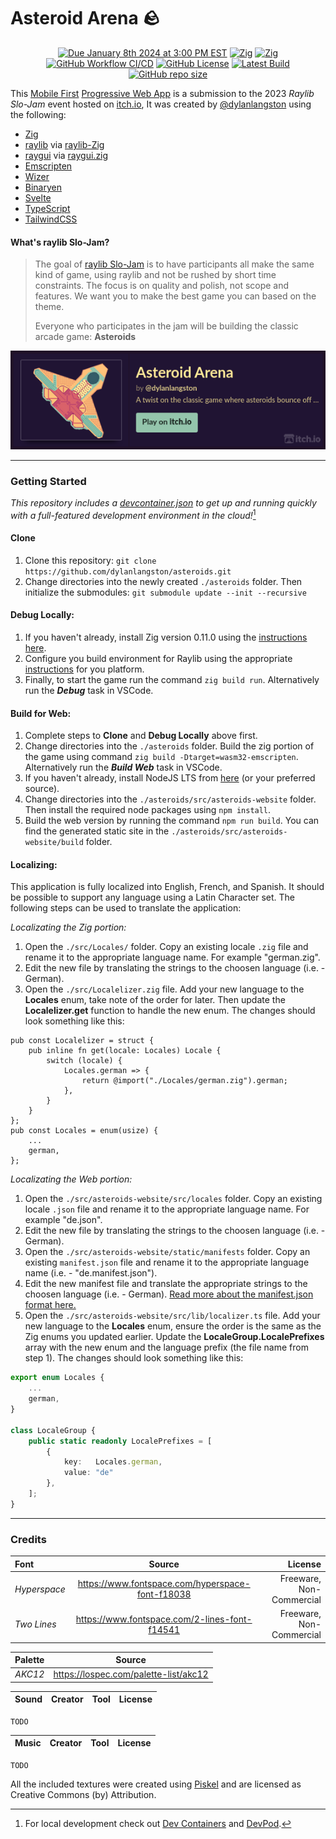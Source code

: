 [//]: https://github.com/adam-p/markdown-here/wiki/Markdown-Cheatsheet

# Asteroid Arena 🪨

<p align="center">
  <a href="https://itch.io/jam/raylib-slo-jam"><img alt="Due January 8th 2024 at 3:00 PM EST" src="https://img.shields.io/badge/dynamic/xml?url=https%3A%2F%2Ffree.timeanddate.com%2Fcountdown%2FtatTime%2520left%2520to%2520Event%2520in%2Ftac000%2FtptTime%2520since%2520Event%2520started%2520in%2Ftpc000%2Fmac000%2Fmpc000%2Fiso2024-01-08T20%3A00%3A00&query=%2F%2Ftd%5B%40id%3D%22cd%22%5D&suffix=%20days&label=Deadline%3A"></a>
  <a href="https://ziglang.org/download"><img alt="Zig" src="https://img.shields.io/badge/Zig-0.11.0-fd9930.svg"></a>
  <a href="https://www.raylib.com/"><img alt="Zig" src="https://img.shields.io/badge/raylib-4.6.0--dev-%23FFF.svg"></a>
  <a href="https://github.com/dylanlangston/asteroids/actions/workflows/DeployPages.yml"><img alt="GitHub Workflow CI/CD" src="https://img.shields.io/github/actions/workflow/status/dylanlangston/asteroids/DeployPages.yml?label=CI%2FCD"></a>
  <a href="https://github.com/dylanlangston/asteroids/blob/main/LICENSE"><img alt="GitHub License" src="https://img.shields.io/github/license/dylanlangston/asteroids"></a>
  <a href="https://github.com/dylanlangston/asteroids/releases/latest"><img alt="Latest Build" src="https://img.shields.io/badge/dynamic/json?url=https%3A%2F%2Fapi.github.com%2Frepos%2Fdylanlangston%2Fasteroids%2Freleases&query=%24%5B%3A1%5D.tag_name&label=Latest%20Build&color=%234c1"></a>
  <a href="https://api.github.com/repos/dylanlangston/asteroids"><img alt="GitHub repo size" src="https://img.shields.io/github/repo-size/dylanlangston/asteroids"></a>
</p>


This [Mobile First](https://developer.mozilla.org/en-US/docs/Glossary/Mobile_First) [Progressive Web App](https://developer.mozilla.org/en-US/docs/Web/Progressive_web_apps) is a submission to the 2023 *Raylib Slo-Jam* event hosted on [itch.io](https://itch.io/), It was created by [@dylanlangston](https://github.com/dylanlangston) using the following:
- [Zig](https://ziglang.org/)
- [raylib](https://www.raylib.com/) via [raylib-Zig](https://github.com/Not-Nik/raylib-zig/tree/devel)
- [raygui](https://github.com/raysan5/raygui) via [raygui.zig](https://github.com/ryupold/raygui.zig)
- [Emscripten](https://emscripten.org/)
- [Wizer](https://github.com/bytecodealliance/wizer)
- [Binaryen](https://github.com/WebAssembly/binaryen)
- [Svelte](https://svelte.dev/)
- [TypeScript](https://www.typescriptlang.org/)
- [TailwindCSS](https://tailwindcss.com/)

#### What's raylib Slo-Jam?

> The goal of [raylib Slo-Jam](https://itch.io/jam/raylib-slo-jam) is to have participants all make the same kind of game, using raylib and not be rushed by short time constraints. The focus is on quality and polish, not scope and features. We want you to make the best game you can based on the theme. 
>
> Everyone who participates in the jam will be building the classic arcade game: **Asteroids**

<a href="https://dylanlangston.itch.io/asteroids">![Play on Itch.io](itch.io-banner.png)</a>

------

### Getting Started
*This repository includes a [devcontainer.json](.devcontainer/devcontainer.json) to get up and running quickly with a full-featured development environment in the cloud!*[^local-development]

#### Clone
1. Clone this repository: `git clone https://github.com/dylanlangston/asteroids.git`
2. Change directories into the newly created `./asteroids` folder. Then initialize the submodules: `git submodule update --init --recursive`

#### Debug Locally:
1. If you haven't already, install Zig version 0.11.0 using the [instructions here](https://ziglang.org/learn/getting-started/#installing-zig).
2. Configure you build environment for Raylib using the appropriate [instructions](https://github.com/raysan5/raylib/wiki#development-platforms) for you platform.
3. Finally, to start the game run the command `zig build run`. Alternatively run the **_Debug_** task in VSCode.

#### Build for Web:
1. Complete steps to __Clone__ and __Debug Locally__ above first.
2. Change directories into the `./asteroids` folder. Build the zig portion of the game using command `zig build -Dtarget=wasm32-emscripten`. Alternatively run the **_Build Web_** task in VSCode.
3. If you haven't already, install NodeJS LTS from [here](https://nodejs.org/en/download) (or your preferred source).
4. Change directories into the `./asteroids/src/asteroids-website` folder. Then install the required node packages using `npm install`.
5. Build the web version by running the command `npm run build`. You can find the generated static site in the `./asteroids/src/asteroids-website/build` folder.

#### Localizing:
This application is fully localized into English, French, and Spanish. It should be possible to support any language using a Latin Character set. The following steps can be used to translate the application:

*Localizating the Zig portion:*
1. Open the `./src/Locales/` folder. Copy an existing locale `.zig` file and rename it to the appropriate language name. For example "german.zig".
2. Edit the new file by translating the strings to the choosen language (i.e. - German).
3. Open the `./src/Localelizer.zig` file. Add your new language to the __Locales__ enum, take note of the order for later. Then update the __Localelizer.get__ function to handle the new enum. The changes should look something like this:
```zig
pub const Localelizer = struct {
    pub inline fn get(locale: Locales) Locale {
        switch (locale) {
            Locales.german => {
                return @import("./Locales/german.zig").german;
            },
        }
    }
};
pub const Locales = enum(usize) {
    ...
    german,
};
```

*Localizating the Web portion:*
1. Open the `./src/asteroids-website/src/locales` folder. Copy an existing locale `.json` file and rename it to the appropriate language name. For example "de.json".
2. Edit the new file by translating the strings to the choosen language (i.e. - German).
3. Open the `./src/asteroids-website/static/manifests` folder. Copy an existing `manifest.json` file and rename it to the appropriate language name (i.e. - "de.manifest.json").
4. Edit the new manifest file and translate the appropriate strings to the choosen language (i.e. - German). [Read more about the manifest.json format here.](https://developer.mozilla.org/en-US/docs/Web/Manifest)
5. Open the `./src/asteroids-website/src/lib/localizer.ts` file. Add your new language to the __Locales__ enum, ensure the order is the same as the Zig enums you updated earlier. Update the __LocaleGroup.LocalePrefixes__ array with the new enum and the language prefix (the file name from step 1). The changes should look something like this:
```TypeScript
export enum Locales {
    ...
    german,
}

class LocaleGroup {
    public static readonly LocalePrefixes = [
        {
            key:   Locales.german,
            value: "de"
        },
    ];
}
```

------

### Credits
| Font | Source | License |
|:---- |:------:| -------:|
| _Hyperspace_ | https://www.fontspace.com/hyperspace-font-f18038 | Freeware, Non-Commercial |
| _Two Lines_ | https://www.fontspace.com/2-lines-font-f14541 | Freeware, Non-Commercial |

| Palette | Source |
|:-------:|:------:|
| _AKC12_ | https://lospec.com/palette-list/akc12 |

| Sound | Creator | Tool | License |
|:-------:|:------:|:---:|:-------:|

```TODO```

| Music | Creator | Tool | License |
|:-------:|:------:|:---:|:-------:|

```TODO```

All the included textures were created using [Piskel](https://www.piskelapp.com/p/create/sprite) and are licensed as Creative Commons (by) Attribution.

[^local-development]: For local development check out [Dev Containers](https://marketplace.visualstudio.com/items?itemName=ms-vscode-remote.remote-containers) and [DevPod](https://devpod.sh/).
